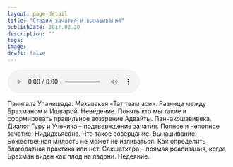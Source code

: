 ```yaml
---
layout: page-detail
title: "Стадии зачатия и вынашивания"
publishDate: 2017.02.20
description: ""
tags:
image:
draft: false
---
```


<audio title="2017.02.20 - Стадии зачатия и вынашивания.mp3" src="/upload/iblock/7c5/7c571ce12331c498f0fbe6b89f406b8f.mp3" controls=""></audio>

 Паингала Упанишада. Махавакья «Тат твам аси». Разница между Брахманом и Ишварой. Неведение. Понять кто мы такие и сформировать правильное воззрение Адвайты. Панчакошавивека. Диалог Гуру и Ученика – подтверждение зачатия. Полное и неполное зачатие. Нидидхьясана. Что такое созерцание. Вынашивание. Божественная милость не может не изливаться. Как определить благодатная практика или нет. Сакшаткара – прямая реализация, когда Брахман виден как плод на ладони. Недеяние. 

  
